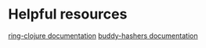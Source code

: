 # Helpful resources

[ring-clojure documentation](https://ring-clojure.github.io/ring/index.html)
[buddy-hashers documentation](https://funcool.github.io/buddy-hashers/latest/user-guide.html)
